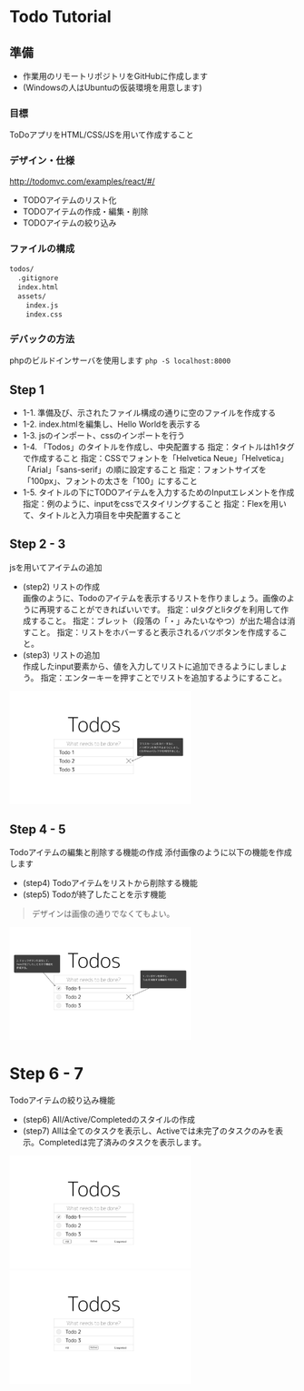 # Todo Tutorial

## 準備
- 作業用のリモートリポジトリをGitHubに作成します
- (Windowsの人はUbuntuの仮装環境を用意します)

### 目標
ToDoアプリをHTML/CSS/JSを用いて作成すること

### デザイン・仕様
http://todomvc.com/examples/react/#/
- TODOアイテムのリスト化
- TODOアイテムの作成・編集・削除
- TODOアイテムの絞り込み

### ファイルの構成
``` text
todos/
  .gitignore
  index.html
  assets/
    index.js
    index.css
```

### デバックの方法
phpのビルドインサーバを使用します
`php -S localhost:8000`


## Step 1
- 1-1. 準備及び、示されたファイル構成の通りに空のファイルを作成する
- 1-2. index.htmlを編集し、Hello Worldを表示する
- 1-3. jsのインポート、cssのインポートを行う
- 1-4. 「Todos」のタイトルを作成し、中央配置する 
  指定：タイトルはh1タグで作成すること
  指定：CSSでフォントを「Helvetica Neue」「Helvetica」「Arial」「sans-serif」の順に設定すること
  指定：フォントサイズを「100px」、フォントの太さを「100」にすること
- 1-5. タイトルの下にTODOアイテムを入力するためのInputエレメントを作成
  指定：例のように、inputをcssでスタイリングすること
  指定：Flexを用いて、タイトルと入力項目を中央配置すること

## Step 2 - 3
jsを用いてアイテムの追加
- (step2) リストの作成  
画像のように、Todoのアイテムを表示するリストを作りましょう。画像のように再現することができればいいです。
指定：ulタグとliタグを利用して作成すること。
指定：ブレット（段落の「・」みたいなやつ）が出た場合は消すこと。
指定：リストをホバーすると表示されるバツボタンを作成すること。
- (step3) リストの追加  
作成したinput要素から、値を入力してリストに追加できるようにしましょう。
指定：エンターキーを押すことでリストを追加するようにすること。
<img alt="Step2" src="https://github.com/tea-app/tutorial-todo/blob/master/img/step2.png" width="320px">

## Step 4 - 5
Todoアイテムの編集と削除する機能の作成
添付画像のように以下の機能を作成します
- (step4) Todoアイテムをリストから削除する機能
- (step5) Todoが終了したことを示す機能
> デザインは画像の通りでなくてもよい。
<img alt="Step4" src="https://github.com/tea-app/tutorial-todo/blob/master/img/step4.png" width="320px">

# Step 6 - 7
Todoアイテムの絞り込み機能
- (step6) All/Active/Completedのスタイルの作成
- (step7) Allは全てのタスクを表示し、Activeでは未完了のタスクのみを表示。Completedは完了済みのタスクを表示します。
<img alt="Step6-1" src="https://github.com/tea-app/tutorial-todo/blob/master/img/step6-1.png" width="320px">
<img alt="Step6-2" src="https://github.com/tea-app/tutorial-todo/blob/master/img/step6-2.png" width="320px">
